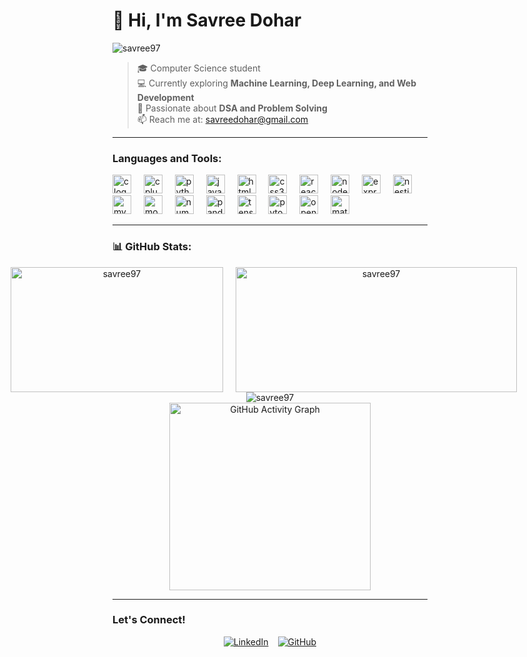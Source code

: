 # 👋 Hi, I'm **Savree Dohar**  

<p align="left"> 
  <img src="https://komarev.com/ghpvc/?username=savree97&label=Profile%20views&color=0e75b6&style=flat-square" alt="savree97" /> 
</p>

> 🎓 Computer Science student  
> 💻 Currently exploring **Machine Learning, Deep Learning, and Web Development**  
> 🚀 Passionate about **DSA and Problem Solving**  
> 📫 Reach me at: [savreedohar@gmail.com](mailto:savreedohar@gmail.com)  

---

### **Languages and Tools:**
<div align="left">
  <img src="https://cdn.jsdelivr.net/gh/devicons/devicon/icons/c/c-original.svg" height="30" alt="c logo" />
  <img width="12" />
  <img src="https://cdn.jsdelivr.net/gh/devicons/devicon/icons/cplusplus/cplusplus-original.svg" height="30" alt="cplusplus logo" />
  <img width="12" />
  <img src="https://cdn.jsdelivr.net/gh/devicons/devicon/icons/python/python-original.svg" height="30" alt="python logo" />
  <img width="12" />
  <img src="https://cdn.jsdelivr.net/gh/devicons/devicon/icons/javascript/javascript-original.svg" height="30" alt="javascript logo" />
  <img width="12" />
  <img src="https://cdn.jsdelivr.net/gh/devicons/devicon/icons/html5/html5-original.svg" height="30" alt="html5 logo" />
  <img width="12" />
  <img src="https://cdn.jsdelivr.net/gh/devicons/devicon/icons/css3/css3-original.svg" height="30" alt="css3 logo" />
  <img width="12" />
  <img src="https://cdn.jsdelivr.net/gh/devicons/devicon/icons/react/react-original.svg" height="30" alt="react logo" />
  <img width="12" />
  <img src="https://cdn.jsdelivr.net/gh/devicons/devicon/icons/nodejs/nodejs-original.svg" height="30" alt="nodejs logo" />
  <img width="12" />
  <img src="https://cdn.jsdelivr.net/gh/devicons/devicon/icons/express/express-original.svg" height="30" alt="express logo" />
  <img width="12" />
  <img src="https://cdn.jsdelivr.net/gh/devicons/devicon/icons/nestjs/nestjs-plain.svg" height="30" alt="nestjs logo" />
  <img width="12" />
  <img src="https://cdn.jsdelivr.net/gh/devicons/devicon/icons/mysql/mysql-original.svg" height="30" alt="mysql logo" />
  <img width="12" />
  <img src="https://cdn.jsdelivr.net/gh/devicons/devicon/icons/mongodb/mongodb-original.svg" height="30" alt="mongodb logo" />
  <img width="12" />
  <img src="https://cdn.jsdelivr.net/gh/devicons/devicon/icons/numpy/numpy-original.svg" height="30" alt="numpy logo" />
  <img width="12" />
  <img src="https://cdn.jsdelivr.net/gh/devicons/devicon/icons/pandas/pandas-original.svg" height="30" alt="pandas logo" />
  <img width="12" />
  <img src="https://cdn.jsdelivr.net/gh/devicons/devicon/icons/tensorflow/tensorflow-original.svg" height="30" alt="tensorflow logo" />
  <img width="12" />
  <img src="https://cdn.jsdelivr.net/gh/devicons/devicon/icons/pytorch/pytorch-original.svg" height="30" alt="pytorch logo" />
  <img width="12" />
  <img src="https://cdn.jsdelivr.net/gh/devicons/devicon/icons/opencv/opencv-original.svg" height="30" alt="opencv logo" />
  <img width="12" />
  <img src="https://upload.wikimedia.org/wikipedia/commons/2/21/Matlab_Logo.png" height="30" alt="matlab logo" />
</div>

---

### 📊 GitHub Stats:
<div style="display: flex; justify-content: center; align-items: center; flex-direction: column; text-align: center;">
 <div style="display: flex; justify-content: center; align-items: center;">
    <img src="https://github-readme-stats.vercel.app/api/top-langs?username=savree97&show_icons=true&theme=dark&locale=en&layout=compact" alt="savree97" style="height: 200px; width: 340px; margin-right: 20px;" />
    <img src="https://github-readme-stats.vercel.app/api?username=savree97&show_icons=true&theme=github_dark&locale=en" alt="savree97" style="height: 200px; width: 450px; margin-right: 20px;" />
</div>
  <img align="center" src="https://github-readme-streak-stats.herokuapp.com/?user=savree97&theme=dark" alt="savree97" />
  <img align="center" src="https://github-readme-activity-graph.vercel.app/graph?username=savree97&theme=github&bg_color=000000&color=00BFFF&line=00BFFF&point=00BFFF&area=true&area_color=00BFFF&hide_border=true" alt="GitHub Activity Graph" style="width: 80%; height: 300px;" />
</div>

---

### **Let's Connect!**
<div style="display: flex; justify-content: center; align-items: center; gap: 15px;">
  <a href="https://linkedin.com/in/savree-dohar-8a53002a2" target="_blank">
    <img src="https://img.shields.io/badge/LinkedIn-0077B5?style=for-the-badge&logo=linkedin&logoColor=white" alt="LinkedIn"/>
  </a>
  <a href="https://github.com/savree97" target="_blank">
    <img src="https://img.shields.io/badge/GitHub-181717?style=for-the-badge&logo=github&logoColor=white" alt="GitHub"/>
  </a>
</div>
